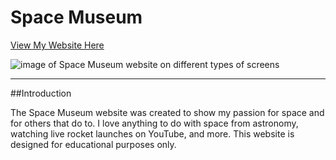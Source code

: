 # Space Museum 

[View My Website Here](https://sophiedeakin.github.io/Space-Museum/)

![image of Space Museum website on different types of screens](https://github.com/sophiedeakin/Space-Museum/blob/main/assets/spacemuseum-amiresponsive.png)

---

##Introduction

The Space Museum website was created to show my passion for space and for others that do to. I love anything to do with space from astronomy, watching live rocket launches on YouTube, and more. This website is designed for educational purposes only.

